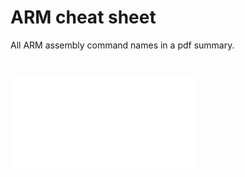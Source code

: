 # ARM cheat sheet

All ARM assembly command names in a pdf summary.


# ![Preview](/arm-cheatsheet.pdf)
